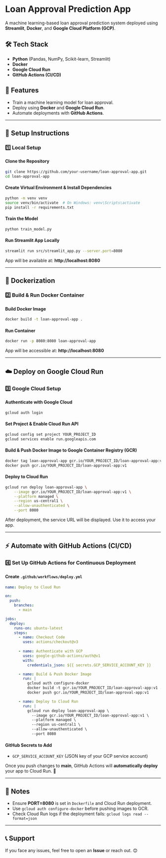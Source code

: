 # Loan Approval Prediction App

A machine learning-based loan approval prediction system deployed using **Streamlit**, **Docker**, and **Google Cloud Platform (GCP)**.

## 🛠 Tech Stack
- **Python** (Pandas, NumPy, Scikit-learn, Streamlit)
- **Docker**
- **Google Cloud Run**
- **GitHub Actions (CI/CD)**

## 📌 Features
- Train a machine learning model for loan approval.
- Deploy using **Docker** and **Google Cloud Run**.
- Automate deployments with **GitHub Actions**.

---

## 🚀 Setup Instructions

### 1️⃣ Local Setup

#### **Clone the Repository**
```sh
git clone https://github.com/your-username/loan-approval-app.git
cd loan-approval-app
```

#### **Create Virtual Environment & Install Dependencies**
```sh
python -m venv venv
source venv/bin/activate  # On Windows: venv\Scripts\activate
pip install -r requirements.txt
```

#### **Train the Model**
```sh
python train_model.py
```

#### **Run Streamlit App Locally**
```sh
streamlit run src/streamlit_app.py --server.port=8080
```
App will be available at: **http://localhost:8080**

---

## 🐳 Dockerization

### 2️⃣ Build & Run Docker Container

#### **Build Docker Image**
```sh
docker build -t loan-approval-app .
```

#### **Run Container**
```sh
docker run -p 8080:8080 loan-approval-app
```
App will be accessible at: **http://localhost:8080**

---

## ☁️ Deploy on Google Cloud Run

### 3️⃣ Google Cloud Setup

#### **Authenticate with Google Cloud**
```sh
gcloud auth login
```

#### **Set Project & Enable Cloud Run API**
```sh
gcloud config set project YOUR_PROJECT_ID
gcloud services enable run.googleapis.com
```

#### **Build & Push Docker Image to Google Container Registry (GCR)**
```sh
docker tag loan-approval-app gcr.io/YOUR_PROJECT_ID/loan-approval-app:v1
docker push gcr.io/YOUR_PROJECT_ID/loan-approval-app:v1
```

#### **Deploy to Cloud Run**
```sh
gcloud run deploy loan-approval-app \
    --image gcr.io/YOUR_PROJECT_ID/loan-approval-app:v1 \
    --platform managed \
    --region us-central1 \
    --allow-unauthenticated \
    --port 8080
```
After deployment, the service URL will be displayed. Use it to access your app.

---

## ⚡ Automate with GitHub Actions (CI/CD)

### 4️⃣ Set Up GitHub Actions for Continuous Deployment

#### **Create `.github/workflows/deploy.yml`**
```yaml
name: Deploy to Cloud Run

on:
  push:
    branches:
      - main

jobs:
  deploy:
    runs-on: ubuntu-latest
    steps:
      - name: Checkout Code
        uses: actions/checkout@v3
      
      - name: Authenticate with GCP
        uses: google-github-actions/auth@v1
        with:
          credentials_json: ${{ secrets.GCP_SERVICE_ACCOUNT_KEY }}

      - name: Build & Push Docker Image
        run: |
          gcloud auth configure-docker
          docker build -t gcr.io/YOUR_PROJECT_ID/loan-approval-app:v1 .
          docker push gcr.io/YOUR_PROJECT_ID/loan-approval-app:v1

      - name: Deploy to Cloud Run
        run: |
          gcloud run deploy loan-approval-app \
            --image gcr.io/YOUR_PROJECT_ID/loan-approval-app:v1 \
            --platform managed \
            --region us-central1 \
            --allow-unauthenticated \
            --port 8080
```

#### **GitHub Secrets to Add**
- `GCP_SERVICE_ACCOUNT_KEY` (JSON key of your GCP service account)

Once you push changes to **main**, GitHub Actions will **automatically deploy** your app to Cloud Run. 🚀

---

## 📌 Notes
- Ensure **PORT=8080** is set in `Dockerfile` and Cloud Run deployment.
- Use `gcloud auth configure-docker` before pushing images to GCR.
- Check Cloud Run logs if the deployment fails: `gcloud logs read --format=json`

---

## 📞 Support
If you face any issues, feel free to open an **Issue** or reach out. 😊

